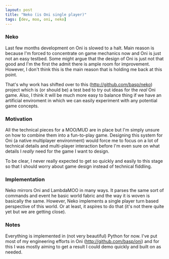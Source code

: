 ```yaml
---
layout: post
title: "Neko (is Oni single player)"
tags: [dev, moo, oni, neko]
---
```

### Neko
Last few months development on Oni is slowed to a halt. Main reason is because I'm forced to concentrate on game mechanics now and Oni is just not an easy testbed. Some might argue that the design of Oni is just not that good and I'm the first the admit there is ample room for improvement. However, I don't think this is the main reason that is holding me back at this point.

That's why work has shifted over to this (http://github.com/basp/neko) project which is (or should be) a test bed to try out ideas for the _real_ Oni game. Also, I think it will be much more easy to balance thing if we have an artificial enviroment in which we can easily experiment with any potential game concepts.

### Motivation
All the technical pieces for a MOO/MUD are in place but I'm simply unsure on how to combine them into a fun-to-play game. Designing this system for Oni (a native multiplayer environment) would force me to focus on a lot of technical details and multi-player interaction before I'm even sure on what details I _really_ need for the game I want to design. 

To be clear, I never really expected to get so quickly and easily to this stage so that I should worry about game design instead of technical fiddling.

### Implementation
Neko mirrors Oni and LambdaMOO in many ways. It parses the same sort of commands and event he basic world fabric and the way it is woven is basically the same. However, Neko implements a single player turn based perspective of this world. Or at least, it aspires to do that (it's not there quite yet but we are getting close).

### Notes
Everything is implemented in (not very beautiful) Python for now. I've put most of my engineering efforts in Oni (http://github.com/basp/oni) and for this I was mostly aiming to get a result I could demo quickly and built on as needed.